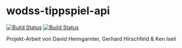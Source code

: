 # wodss-tippspiel-api
[![Build Status](https://travis-ci.org/fhnw-students/wodss-tippspiel-api.svg?branch=develop)](https://travis-ci.org/fhnw-students/wodss-tippspiel-api) [![Build Status](https://travis-ci.org/fhnw-students/wodss-tippspiel-api.svg?branch=master)](https://travis-ci.org/fhnw-students/wodss-tippspiel-api)

Projekt-Arbeit von David Heimgarnter, Gerhard Hirschfeld &amp; Ken Iseli
